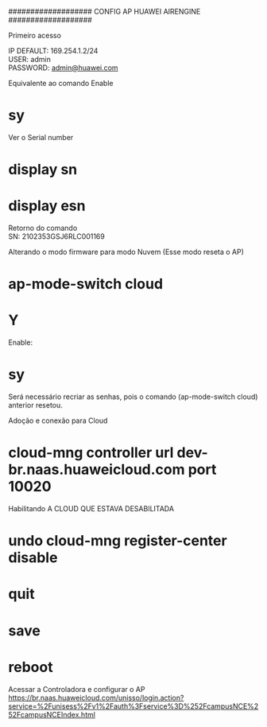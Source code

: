 ################### CONFIG AP HUAWEI AIRENGINE ###################

Primeiro acesso

  IP DEFAULT: 169.254.1.2/24   
  USER: admin   
  PASSWORD: admin@huawei.com     
 
Equivalente ao comando Enable   
  # <Huawei>sy   

Ver o Serial number
  # display sn   
  # display esn  

Retorno do comando  
  SN: 2102353GSJ6RLC001169   
  
Alterando o modo firmware para modo Nuvem (Esse modo reseta o AP)
  # ap-mode-switch cloud
  # Y

Enable:
  # sy

Será necessário recriar as senhas, pois o comando (ap-mode-switch cloud) anterior resetou.

Adoção e conexão para Cloud
  # cloud-mng controller url dev-br.naas.huaweicloud.com port 10020

Habilitando A CLOUD QUE ESTAVA DESABILITADA
  # undo cloud-mng register-center disable
  # quit
  # save
  # reboot 

Acessar a Controladora e configurar o AP
  https://br.naas.huaweicloud.com/unisso/login.action?service=%2Funisess%2Fv1%2Fauth%3Fservice%3D%252FcampusNCE%252FcampusNCEIndex.html

  
